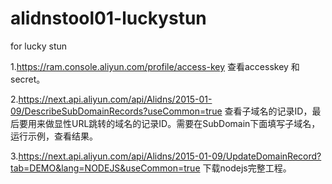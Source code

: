 # alidnstool01-luckystun
for lucky stun

1.https://ram.console.aliyun.com/profile/access-key
查看accesskey 和secret。

2.https://next.api.aliyun.com/api/Alidns/2015-01-09/DescribeSubDomainRecords?useCommon=true
查看子域名的记录ID，最后要用来做显性URL跳转的域名的记录ID。需要在SubDomain下面填写子域名，运行示例，查看结果。

3.https://next.api.aliyun.com/api/Alidns/2015-01-09/UpdateDomainRecord?tab=DEMO&lang=NODEJS&useCommon=true
下载nodejs完整工程。



